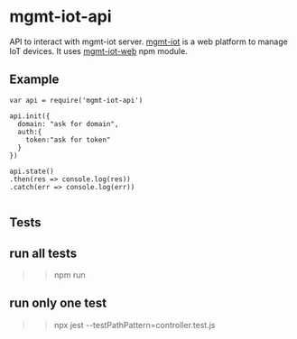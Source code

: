 # mgmt-iot-api

API to interact with mgmt-iot server.
[mgmt-iot](https://github.com/zimbora/mgmt-iot-demo) is a web platform to manage IoT devices. It uses [mgmt-iot-web](https://github.com/zimbora/mgmt-iot-web) npm module.

## Example

```
var api = require('mgmt-iot-api')

api.init({
  domain: "ask for domain",
  auth:{
    token:"ask for token"
  }
})

api.state()
.then(res => console.log(res))
.catch(err => console.log(err))


```

## Tests

## run all tests
  >> npm run

## run only one test
  >> npx jest --testPathPattern=controller.test.js
